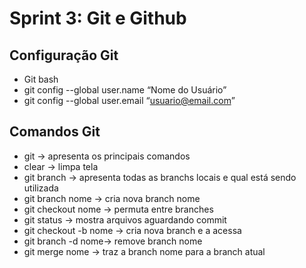 # Sprint 3: Git e Github

## Configuração Git
- Git bash
- git config --global user.name “Nome do Usuário”
- git config --global user.email “usuario@email.com”

## Comandos Git
- git → apresenta os principais comandos
- clear → limpa tela
- git branch → apresenta todas as branchs locais e qual está sendo utilizada
- git branch nome → cria nova branch nome
- git checkout nome → permuta entre branches
- git status → mostra arquivos aguardando commit
- git checkout -b nome → cria nova branch e a acessa
- git  branch -d nome→ remove branch nome
- git merge nome → traz a branch nome para a branch atual
